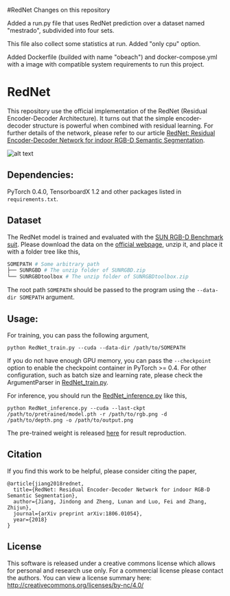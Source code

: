 #RedNet Changes on this repository

Added a run.py file that uses RedNet prediction over a dataset named "mestrado", subdivided into four sets.

This file also collect some statistics at run. Added "only cpu" option. 

Added Dockerfile (builded with name "obeach") and docker-compose.yml with a image with compatible system requirements to run this project.  

# RedNet

This repository use the official implementation of the RedNet (Residual Encoder-Decoder Architecture). It turns out that the simple encoder-decoder structure is powerful when combined with residual learning. For further details of the network, please refer to our article [RedNet: Residual Encoder-Decoder Network for indoor RGB-D Semantic Segmentation](http://bit.ly/2MrIT78).

![alt text](figure/overall_structure.png  "Overall structure of RedNet")

<!-- <img src="overall_structure.png" width=80% title="Overall structure of RedNet" /> -->

## Dependencies:

PyTorch 0.4.0, TensorboardX 1.2 and other packages listed in `requirements.txt`.

## Dataset

The RedNet model is trained and evaluated with the [SUN RGB-D Benchmark suit](http://rgbd.cs.princeton.edu/paper.pdf). Please download the data on the [official webpage](http://rgbd.cs.princeton.edu), unzip it, and place it with a folder tree like this,

```bash
SOMEPATH # Some arbitrary path
├── SUNRGBD # The unzip folder of SUNRGBD.zip
└── SUNRGBDtoolbox # The unzip folder of SUNRGBDtoolbox.zip
```

The root path `SOMEPATH` should be passed to the program using the `--data-dir SOMEPATH` argument.

## Usage:

For training, you can pass the following argument,

```
python RedNet_train.py --cuda --data-dir /path/to/SOMEPATH
```

If you do not have enough GPU memory, you can pass the `--checkpoint` option to enable the checkpoint container in PyTorch >= 0.4. For other configuration, such as batch size and learning rate, please check the ArgumentParser in [RedNet_train.py](RedNet_train.py).

For inference, you should run the [RedNet_inference.py](RedNet_inference.py) like this,

```
python RedNet_inference.py --cuda --last-ckpt /path/to/pretrained/model.pth -r /path/to/rgb.png -d /path/to/depth.png -o /path/to/output.png
```

The pre-trained weight is released [here](http://bit.ly/2KDLeu9) for result reproduction.

## Citation

If you find this work to be helpful, please consider citing the paper,

    @article{jiang2018rednet,
      title={RedNet: Residual Encoder-Decoder Network for indoor RGB-D Semantic Segmentation},
      author={Jiang, Jindong and Zheng, Lunan and Luo, Fei and Zhang, Zhijun},
      journal={arXiv preprint arXiv:1806.01054},
      year={2018}
    }

## License

This software is released under a creative commons license which allows for personal and research use only.
For a commercial license please contact the authors.
You can view a license summary here: http://creativecommons.org/licenses/by-nc/4.0/
